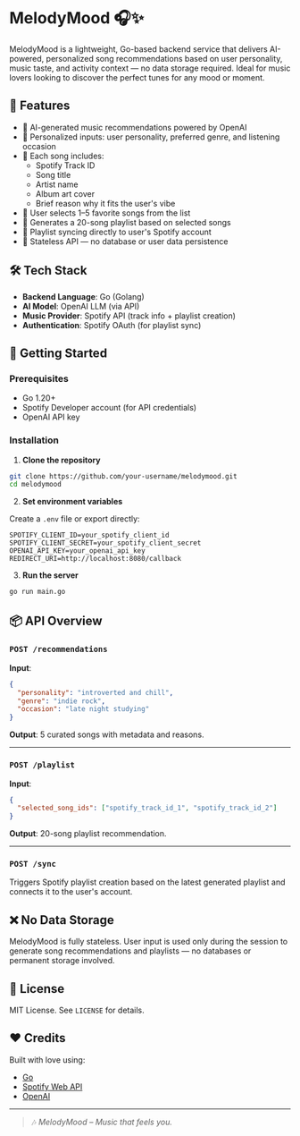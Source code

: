 # MelodyMood 🎧✨

MelodyMood is a lightweight, Go-based backend service that delivers AI-powered, personalized song recommendations based on user personality, music taste, and activity context — no data storage required. Ideal for music lovers looking to discover the perfect tunes for any mood or moment.

## 🎯 Features

- 🔮 AI-generated music recommendations powered by OpenAI
- 🎼 Personalized inputs: user personality, preferred genre, and listening occasion
- 🎨 Each song includes:
  - Spotify Track ID
  - Song title
  - Artist name
  - Album art cover
  - Brief reason why it fits the user's vibe
- 📝 User selects 1–5 favorite songs from the list
- 📀 Generates a 20-song playlist based on selected songs
- 🔗 Playlist syncing directly to user's Spotify account
- 🔐 Stateless API — no database or user data persistence

## 🛠 Tech Stack

- **Backend Language**: Go (Golang)
- **AI Model**: OpenAI LLM (via API)
- **Music Provider**: Spotify API (track info + playlist creation)
- **Authentication**: Spotify OAuth (for playlist sync)

## 🚀 Getting Started

### Prerequisites

- Go 1.20+
- Spotify Developer account (for API credentials)
- OpenAI API key

### Installation

1. **Clone the repository**

```bash
git clone https://github.com/your-username/melodymood.git
cd melodymood
```

2. **Set environment variables**

Create a `.env` file or export directly:

```env
SPOTIFY_CLIENT_ID=your_spotify_client_id
SPOTIFY_CLIENT_SECRET=your_spotify_client_secret
OPENAI_API_KEY=your_openai_api_key
REDIRECT_URI=http://localhost:8080/callback
```

3. **Run the server**

```bash
go run main.go
```

## 📦 API Overview

### `POST /recommendations`

**Input**:

```json
{
  "personality": "introverted and chill",
  "genre": "indie rock",
  "occasion": "late night studying"
}
```

**Output**: 5 curated songs with metadata and reasons.

---

### `POST /playlist`

**Input**:

```json
{
  "selected_song_ids": ["spotify_track_id_1", "spotify_track_id_2"]
}
```

**Output**: 20-song playlist recommendation.

---

### `POST /sync`

Triggers Spotify playlist creation based on the latest generated playlist and connects it to the user's account.

## ❌ No Data Storage

MelodyMood is fully stateless. User input is used only during the session to generate song recommendations and playlists — no databases or permanent storage involved.

## 📄 License

MIT License. See `LICENSE` for details.

## ❤️ Credits

Built with love using:

- [Go](https://golang.org/)
- [Spotify Web API](https://developer.spotify.com/documentation/web-api/)
- [OpenAI](https://platform.openai.com/)

---

> 🎶 _MelodyMood – Music that feels you._

